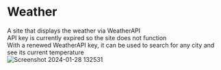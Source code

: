 # Weather
A site that displays the weather via WeatherAPI  
API key is currently expired so the site does not function  
With a renewed WeatherAPI key, it can be used to search for any city and see its current temperature  
![Screenshot 2024-01-28 132531](https://github.com/Mnduku/Weather/assets/116856099/05d574d0-ddf2-4b36-a330-c9e630cddb2b)
